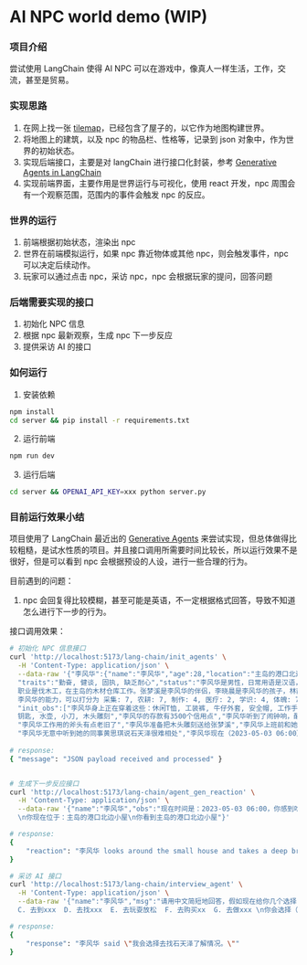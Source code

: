 # AI NPC world demo (WIP)

### 项目介绍

尝试使用 LangChain 使得 AI NPC 可以在游戏中，像真人一样生活，工作，交流，甚至是贸易。


### 实现思路

1. 在网上找一张 [tilemap](https://pixelhole.itch.io/pixelholes-overworld-tileset)，已经包含了屋子的，以它作为地图构建世界。
2. 将地图上的建筑，以及 npc 的物品栏、性格等，记录到 json 对象中，作为世界的初始状态。
3. 实现后端接口，主要是对 langChain 进行接口化封装，参考 [Generative Agents in LangChain](https://python.langchain.com/en/latest/use_cases/agent_simulations/characters.html)
4. 实现前端界面，主要作用是世界运行与可视化，使用 react 开发，npc 周围会有一个观察范围，范围内的事件会触发 npc 的反应。

### 世界的运行

1. 前端根据初始状态，渲染出 npc
2. 世界在前端模拟运行，如果 npc 靠近物体或其他 npc，则会触发事件，npc 可以决定后续动作。
3. 玩家可以通过点击 npc，采访 npc，npc 会根据玩家的提问，回答问题

### 后端需要实现的接口

1. 初始化 NPC 信息
2. 根据 npc 最新观察，生成 npc 下一步反应
3. 提供采访 AI 的接口

### 如何运行

1. 安装依赖

```bash
npm install
cd server && pip install -r requirements.txt
```

2. 运行前端

```bash
npm run dev
```

3. 运行后端

```bash
cd server && OPENAI_API_KEY=xxx python server.py
```

### 目前运行效果小结

项目使用了 LangChain 最近出的 [Generative Agents](https://python.langchain.com/en/latest/use_cases/agent_simulations/characters.html#dialogue-between-generative-agents) 来尝试实现，但总体做得比较粗糙，是试水性质的项目。并且接口调用所需要时间比较长，所以运行效果不是很好，但是可以看到 npc 会根据预设的人设，进行一些合理的行为。

目前遇到的问题：
1. npc 会回复得比较模糊，甚至可能是英语，不一定根据格式回答，导致不知道怎么进行下一步的行为。

接口调用效果：
```bash
# 初始化 NPC 信息接口
curl 'http://localhost:5173/lang-chain/init_agents' \
  -H 'Content-Type: application/json' \
  --data-raw '{"李风华":{"name":"李风华","age":28,"location":"主岛的港口北边小屋",\
  "traits":"勤奋, 健谈, 固执, 缺乏耐心","status":"李风华是男性，日常用语是汉语，现在居住在主岛的港口北边小屋，\
  职业是伐木工，在主岛的木材仓库工作。张梦溪是李风华的伴侣，李晓晨是李风华的孩子，林静石、高飞翔是李风华的朋友。\
  李风华的能力，可以打分为 采集: 7, 农耕: 7, 制作: 4, 医疗: 2, 学识: 4, 体魄: 7, 社交: 5, 运气: 6。",\
  "init_obs":["李风华身上正在穿着这些：休闲T恤, 工装裤, 牛仔外套, 安全帽, 工作手套, 皮鞋","李风华身上带着这些：手机, \
  钥匙, 水壶, 小刀, 木头雕刻","李风华的存款有3500个信用点","李风华听到了闹钟响，醒来了","李风华起床后吃了一碗粥",\
  "李风华工作用的斧头有点老旧了","李风华准备把木头雕刻送给张梦溪","李风华上班前和她的老伴张梦溪讲了个笑话",\
  "李风华无意中听到她的同事黄思琪说石天泽很难相处","李风华现在（2023-05-03 06:00）位于主岛的港口北边小屋"]}}'
  
# response:
{ "message": "JSON payload received and processed" }


# 生成下一步反应接口
curl 'http://localhost:5173/lang-chain/agent_gen_reaction' \
  -H 'Content-Type: application/json' \
  --data-raw '{"name":"李风华","obs":"现在时间是：2023-05-03 06:00，你感到吃得很饱并且精神饱满，当前任务：暂无任务。\
  \n你现在位于：主岛的港口北边小屋\n你看到主岛的港口北边小屋"}'

# response:
{
    "reaction": "李风华 looks around the small house and takes a deep breath, feeling grateful for the peaceful morning."
}

# 采访 AI 接口
curl 'http://localhost:5173/lang-chain/interview_agent' \
  -H 'Content-Type: application/json' \
  --data-raw '{"name":"李风华","msg":"请用中文简短地回答，假如现在给你几个选择，A. 回家睡觉  B. 去吃xxx  \
  C. 去到xxx  D. 去找xxx  E. 去玩耍放松  F. 去购买xx  G. 去做xxx \n你会选择（请填xxx）："}'

# response:
{
    "response": "李风华 said \"我会选择去找石天泽了解情况。\""
}
```
